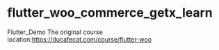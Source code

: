 # flutter_woo_commerce_getx_learn
Flutter_Demo
The original course location:https://ducafecat.com/course/flutter-woo
